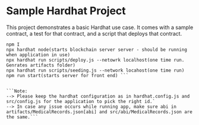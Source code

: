 # Sample Hardhat Project

This project demonstrates a basic Hardhat use case. It comes with a sample contract, a test for that contract, and a script that deploys that contract.

```Steps:
npm I
npx hardhat node(starts blockchain server server - should be running when application in use)
npx hardhat run scripts/deploy.js --netowrk localhost(one time run. Genrates artifacts folder) 
npx hardhat run scripts/seeding.js --network locahost(one time run) 
npm run start(starts server for front end) ```


```Note:
--> Please keep the hardhat configuration as in hardhat.config.js and src/config.js for the application to pick the right id.`
--> In case any issue occurs while running app, make sure abi in artifacts/MedicalRecords.json[abi] and src/abi/MedicalRecords.json are the same.```



